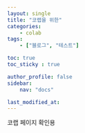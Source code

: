 ```yaml
---
layout: single
title: "코랩을 위한"
categories:
    - colab
tags: 
    - ["블로그", "테스트"]

toc: true
toc_sticky : true

author_profile: false
sidebar:
    nav: "docs"

last_modified_at:
---
```


코랩 페이지 확인용

